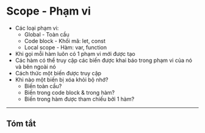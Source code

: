 # Scope - Phạm vi

- Các loại phạm vi:
    - Global - Toàn cầu
    - Code block - Khối mã: let, const
    - Local scope - Hàm: var, function
- Khi gọi mỗi hàm luôn có 1 phạm vi mới được tạo 
- Các hàm có thể truy cập các biến được khai báo trong phạm vi của nó và bên ngoài nó
- Cách thức một biến được truy cập
- Khi nào một biến bị xóa khỏi bộ nhớ?
    - Biến toàn cầu?
    - Biến trong code block & trong hàm?
    - Biến trong hàm được tham chiếu bởi 1 hàm?

---

## Tóm tắt